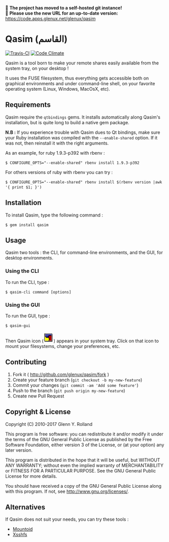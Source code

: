 :rotating_light: **The project has moved to a self-hosted git instance!**<br/>
:rotating_light: **Please use the new URL for an up-to-date version:** https://code.apps.glenux.net/glenux/qasim

# Qasim (القاسم)

[![Travis-CI](https://api.travis-ci.org/glenux/qasim.png?branch=master)](https://travis-ci.org/glenux/qasim) [![Code Climate](https://codeclimate.com/github/glenux/qasim/badges/gpa.svg)](https://codeclimate.com/github/glenux/qasim)

Qasim is a tool born to make your remote shares easily available from the system
tray, on your desktop !

It uses the FUSE filesystem, thus everything gets accessible both on graphical environments and under
command-line shell, on your favorite operating system (Linux, Windows, MacOsX, etc).


## Requirements

Qasim require the `qtbindings` gems. It installs automatically along Qasim's
installation, but is quite long to build a native gem package.

__N.B :__ If you experience trouble with Qasim dues to Qt bindings, make sure
your Ruby installation was compiled with the `--enable-shared` option. If it was not, then reinstall it with the right arguments.

As an example, for ruby 1.9.3-p392 with rbenv :

    $ CONFIGURE_OPTS="--enable-shared" rbenv install 1.9.3-p392

For others versions of ruby with rbenv you can try :

    $ CONFIGURE_OPTS="--enable-shared" rbenv install $(rbenv version |awk '{ print $1; }')


## Installation

To install Qasim, type the following command :

    $ gem install qasim


## Usage

Qasim two tools : the CLI, for command-line environments, and the GUI, for desktop environments.


### Using the CLI 

To run the CLI, type :

    $ qasim-cli command [options]


### Using the GUI

To run the GUI, type :

    $ qasim-gui

Then Qasim icon (![quasim system tray](data/icons/qasim.32.png)) appears in your system tray.  Click on that icon to mount your filesystems, change your preferences, etc.


## Contributing

1. Fork it ( http://github.com/glenux/qasim/fork )
2. Create your feature branch (`git checkout -b my-new-feature`)
3. Commit your changes (`git commit -am 'Add some feature'`)
4. Push to the branch (`git push origin my-new-feature`)
5. Create new Pull Request


## Copyright & License

Copyright (C) 2010-2017 Glenn Y. Rolland

This program is free software: you can redistribute it and/or modify
it under the terms of the GNU General Public License as published by
the Free Software Foundation, either version 3 of the License, or
(at your option) any later version.

This program is distributed in the hope that it will be useful,
but WITHOUT ANY WARRANTY; without even the implied warranty of
MERCHANTABILITY or FITNESS FOR A PARTICULAR PURPOSE.  See the
GNU General Public License for more details.

You should have received a copy of the GNU General Public License
along with this program.  If not, see <http://www.gnu.org/licenses/>.


## Alternatives

If Qasim does not suit your needs, you can try these tools :

* [Mountoid](http://kde-apps.org/content/show.php/Mountoid?content=115943)
* [Xsshfs](http://david.mercereau.info/motclef/xsshfs/)
